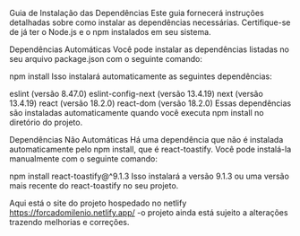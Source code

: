 Guia de Instalação das Dependências
Este guia fornecerá instruções detalhadas sobre como instalar as dependências necessárias. Certifique-se de já ter o Node.js e o npm instalados em seu sistema.

Dependências Automáticas
Você pode instalar as dependências listadas no seu arquivo package.json com o seguinte comando:


npm install
Isso instalará automaticamente as seguintes dependências:

eslint (versão 8.47.0)
eslint-config-next (versão 13.4.19)
next (versão 13.4.19)
react (versão 18.2.0)
react-dom (versão 18.2.0)
Essas dependências são instaladas automaticamente quando você executa npm install no diretório do projeto.

Dependências Não Automáticas
Há uma dependência que não é instalada automaticamente pelo npm install, que é react-toastify. Você pode instalá-la manualmente com o seguinte comando:


npm install react-toastify@^9.1.3
Isso instalará a versão 9.1.3 ou uma versão mais recente do react-toastify no seu projeto.

Aqui está o site do projeto hospedado no netlify https://forcadomilenio.netlify.app/
-o projeto ainda está sujeito a alterações trazendo melhorias e correções.
